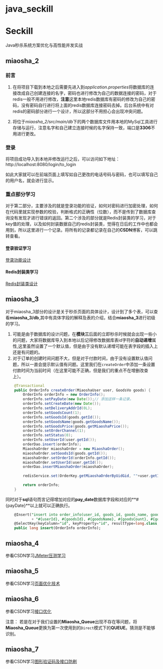 # java_seckill

# Seckill

Java秒杀系统方案优化与高性能并发实战

## miaosha_2

### 前言

1. 在将项目下载到本地之后需要先进入到*application.properties*将数据库的连接改成自己创建连接的名字，密码也进行修改为自己的数据连接的密码，对于redis一般不用进行修改，**注意**这里本地redis数据库有密码的修改为自己的密码，没有密码自行进行将上面的redis数据库连接密码去掉。后台系统中有对redis的密码部分进行一个设计，所以这部分不用担心会出现冲突问题。

2. 将位于*miaosha_2/src/main/db*下的两个数据库文件用本地的MySql工具进行存储与运行，注意名字和自己建立连接时候的名字保持一致，端口是**3306**不用进行更改。



### 登录

将项目成功导入到本地并修改运行之后，可以访问如下地址：http://localhost:8080/login/to_login



如此大家就可以在前端页面上填写如自己更改的电话号码与密码，也可以填写自己的用户名，就会进行显示。

### 重点部分学习

对于第二部分，主要涉及的就是登录功能的验证，如何对密码进行加密处理，如何在代码里就实现参数的校验，判断格式的正确性（位数），而不是传到了数据库查询没有发现才进行错误的返回。第二个涉及的部分就是Redis封装类的学习，对于key值的处理，以及如何封装数据自己的redis封装类，觉得在日后的工作中也都会用到，所以这里进行一个记录。将所有的记录都记录在自己的**CSDN**博客，可以跳转查看。

#### 登录验证学习

[登录功能设计](https://blog.csdn.net/weixin_44015043/article/details/105658287)

#### Redis封装类学习

[Redis封装类设计](https://blog.csdn.net/weixin_44015043/article/details/105892713)


## miaosha_3

对于miaosha_3部分的设计是关于秒杀页面的具体设计，设计到了多个表，可以查看**miaosha_3/db**,其中有具体字段的解释及表的介绍，结合**miaosha_3**进行初级的学习。

1. 可能是由于数据库的设计问题，在**模块三**后面的立即秒杀时候就会出现一些小的问题，大家将数据库导入到本地以后记得修改数据库表id字符的**自动递增**属性,这里虽然设置了一个默认值，但是由于没有默认递增可能在表字段的插入上还是有问题的。
2. 对于订单的创建时间问题不大，但是对于付款时间，由于没有设置默认值问题，所以一直会提示默认值有问题。这里我们在`createOrder`中添加一条设置付款时间为当前时间（在这里可能不正确，但是我们的重点不在增删改查上）。

```java
	@Transactional
	public OrderInfo createOrder(MiaoshaUser user, GoodsVo goods) {
		OrderInfo orderInfo = new OrderInfo();
		orderInfo.setPayDate(new Date());// 添加这样一条记录。
		orderInfo.setCreateDate(new Date());
		orderInfo.setDeliveryAddrId(0L);
		orderInfo.setGoodsCount(1);
		orderInfo.setGoodsId(goods.getId());
		orderInfo.setGoodsName(goods.getGoodsName());
		orderInfo.setGoodsPrice(goods.getMiaoshaPrice());
		orderInfo.setOrderChannel(1);
		orderInfo.setStatus(0);
		orderInfo.setUserId(user.getId());
		orderDao.insert(orderInfo);
		MiaoshaOrder miaoshaOrder = new MiaoshaOrder();
		miaoshaOrder.setGoodsId(goods.getId());
		miaoshaOrder.setOrderId(orderInfo.getId());
		miaoshaOrder.setUserId(user.getId());
		orderDao.insertMiaoshaOrder(miaoshaOrder);
		
		redisService.set(OrderKey.getMiaoshaOrderByUidGid, ""+user.getId()+"_"+goods.getId(), miaoshaOrder);
		 
		return orderInfo;
	}
```

同时对于**sql**语句而言记得增加对应的**pay_date**数据库字段和对应的**#{payDate}**以上就可以正确执行。

```sql
	@Insert("insert into order_info(user_id, goods_id, goods_name, goods_count, goods_price, order_channel, status, create_date,pay_date)values("
			+ "#{userId}, #{goodsId}, #{goodsName}, #{goodsCount}, #{goodsPrice}, #{orderChannel},#{status},#{createDate},#{payDate})")
	@SelectKey(keyColumn="id", keyProperty="id", resultType=long.class, before=false, statement="select last_insert_id()")
	public long insert(OrderInfo orderInfo);
```

## miaosha_4

参看CSDN学习[JMeter压测学习](https://blog.csdn.net/weixin_44015043/article/details/105685163)

##  miaosha_5

参看CSDN学习[页面优化技术](https://blog.csdn.net/weixin_44015043/article/details/105899679)

## miaosha_6

参看CSDN学习[接口优化](https://blog.csdn.net/weixin_44015043/article/details/105923594)

注意： 若是在对于我们设置的**Miaosha_Queue**出现不存在等问题，将**Miaosha_Queue**更换为第一次使用到的`Direct`模式下的**QUEUE**。猜测是不能够识别。

## miaosha_7

参看CSDN学习[图形验证码及接口防刷](https://blog.csdn.net/weixin_44015043/article/details/105961594)
